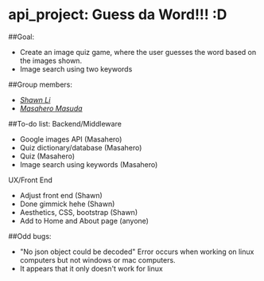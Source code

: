 # api_project: Guess da Word!!! :D

##Goal:
  * Create an image quiz game, where the user guesses the word based on the images shown.
  * Image search using two keywords

##Group members:
  - *[Shawn Li](https://github.com/TyranitarShawn)*
  - *[Masahero Masuda](https://github.com/Masa13)*

##To-do list:
Backend/Middleware
  - Google images API (Masahero)
  - Quiz dictionary/database (Masahero)
  - Quiz (Masahero)
  - Image search using keywords (Masahero)
 
UX/Front End
  - Adjust front end (Shawn)
  - Done gimmick hehe (Shawn)
  - Aesthetics, CSS, bootstrap (Shawn)
  - Add to Home and About page (anyone)

##Odd bugs:
 - "No json object could be decoded" Error occurs when working on linux computers but not windows or mac computers.
 - It appears that it only doesn't work for linux
